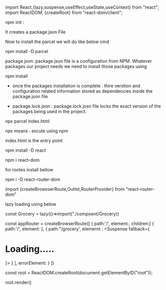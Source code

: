import React,{lazy,suspense,useEffect,useState,useContext} from "react";
import ReactDOM, {createRoot} from "react-dom/client";


npm init :

It creates a package.json File

Now  to install the parcel we will do like below cmd

npm install -D parcel



package.json:  package.json file is a configuration from NPM. Whatever packages our project needs we need to install those packages using

npm install <packageName>


- once the packages installation is complete . thire verstion and configuration related information stored as dependencies inside the package.json file


- package.lock.json : package.lock.josn file locks the exact version of the packages being used in the project.



npx parcel index.html

npx means : excute using npm

index.html is the entry point

npm install -D react

npm i react-dom





for rootes install bellow

npm i -D react-router-dom

import {createBroweserRoute,Outlet,RouterProvider} from "react-router-dom"

lazy loading using below 


const Grocery = lazy(()=>import("./compoent/Grocery))

const appRouter = createBrowserRoute([
    {
        path:'/',
        element:<Applayout/>,
        children:[
            {
                path:'/', 
               element: <Body />
            },
            {
                path:"/grocery',
                elemernt : <Suspense fallback={<h1>Loading.....</h1>}><Grocery/></Suspense>
            }
        ],
        errorElement: <Error />
    }
])

const root = ReactDOM.createRoot(document.getElementByID("root"));

root.render(<RouterProvider router={appRouter}>)